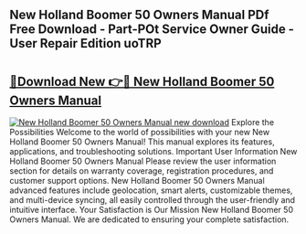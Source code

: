 ## New Holland Boomer 50 Owners Manual PDf Free Download - Part-POt Service Owner Guide - User Repair Edition uoTRP

# <h2><a href="http://bc96608.oget.top/?id=New+Holland+Boomer+50+Owners+Manual">🔗Download New 👉🔴 New Holland Boomer 50 Owners Manual</a></h2>

[![New Holland Boomer 50 Owners Manual new download](https://i.imgur.com/5g1atiW.png)](http://bc96608.oget.top/?id=New+Holland+Boomer+50+Owners+Manual)
Explore the Possibilities Welcome to the world of possibilities with your new New Holland Boomer 50 Owners Manual! This manual explores its features, applications, and troubleshooting solutions. Important User Information New Holland Boomer 50 Owners Manual Please review the user information section for details on warranty coverage, registration procedures, and customer support options. New Holland Boomer 50 Owners Manual advanced features include geolocation, smart alerts, customizable themes, and multi-device syncing, all easily controlled through the user-friendly and intuitive interface. Your Satisfaction is Our Mission New Holland Boomer 50 Owners Manual. We are dedicated to ensuring your complete satisfaction.
